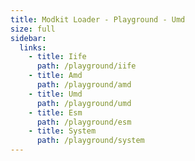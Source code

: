 ```yaml
---
title: Modkit Loader - Playground - Umd
size: full
sidebar:
  links:
    - title: Iife
      path: /playground/iife
    - title: Amd
      path: /playground/amd
    - title: Umd
      path: /playground/umd
    - title: Esm
      path: /playground/esm
    - title: System
      path: /playground/system
---
```

<pg-main name="umd"></pg-main>

<!-- TODO Sample with static assets -->
